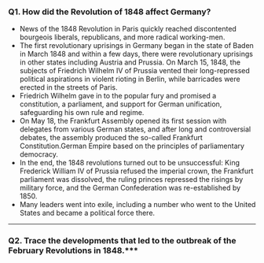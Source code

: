 ### Q1.  How did the Revolution of 1848 affect Germany?
* News of the 1848 Revolution in Paris quickly reached discontented bourgeois liberals, republicans, and more radical working-men.
* The first revolutionary uprisings in Germany began in the state of Baden in March 1848 and within a few days, there were revolutionary uprisings in other states including Austria and Prussia.
On March 15, 1848, the subjects of Friedrich Wilhelm IV of Prussia vented their long-repressed political aspirations in violent rioting in Berlin, while barricades were erected in the streets of Paris.
* Friedrich Wilhelm gave in to the popular fury and promised a constitution, a parliament, and support for German unification, safeguarding his own rule and regime.
* On May 18, the Frankfurt Assembly opened its first session with delegates from various German states, and after long and controversial debates, the assembly produced the so-called Frankfurt Constitution.German Empire based on the principles of parliamentary democracy.
* In the end, the 1848 revolutions turned out to be unsuccessful: King Frederick William IV of Prussia refused the imperial crown, the Frankfurt parliament was dissolved, the ruling princes repressed the risings by military force, and the German Confederation was re-established by 1850.
* Many leaders went into exile, including a number who went to the United States and became a political force there.
***

### Q2. Trace the developments that led to the outbreak of the February Revolutions in 1848.***